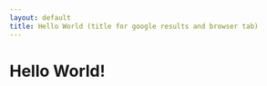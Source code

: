 ```yaml
---
layout: default
title: Hello World (title for google results and browser tab)
---
```


# Hello World!
